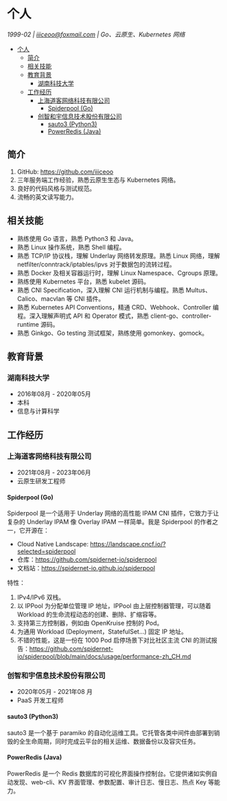 # 个人

*1999-02 | <iiiceoo@foxmail.com> | Go、云原生、Kubernetes 网络*

- [个人](#个人)
  - [简介](#简介)
  - [相关技能](#相关技能)
  - [教育背景](#教育背景)
    - [湖南科技大学](#湖南科技大学)
  - [工作经历](#工作经历)
    - [上海道客网络科技有限公司](#上海道客网络科技有限公司)
      - [Spiderpool (Go)](#spiderpool-go)
    - [创智和宇信息技术股份有限公司](#创智和宇信息技术股份有限公司)
      - [sauto3 (Python3)](#sauto3-python3)
      - [PowerRedis (Java)](#powerredis-java)

## 简介

1. GitHub: <https://github.com/iiiceoo>
2. 三年服务端工作经验，熟悉云原生生态与 Kubernetes 网络。
3. 良好的代码风格与测试规范。
4. 流畅的英文读写能力。

## 相关技能

- 熟练使用 Go 语言，熟悉 Python3 和 Java。
- 熟悉 Linux 操作系统，熟悉 Shell 编程。
- 熟悉 TCP/IP 协议栈，理解 Underlay 网络转发原理。熟悉 Linux 网络，理解 netfilter/conntrack/iptables/ipvs 对于数据包的流转过程。
- 熟悉 Docker 及相关容器运行时，理解 Linux Namespace、Cgroups 原理。
- 熟练使用 Kubernetes 平台，熟悉 kubelet 源码。
- 熟悉 CNI Specification，深入理解 CNI 运行机制与编程。熟悉 Multus、Calico、macvlan 等 CNI 插件。
- 熟悉 Kubernetes API Conventions，精通 CRD、Webhook、Controller 编程。深入理解声明式 API 和 Operator 模式，熟悉 client-go、controller-runtime 源码。
- 熟悉 Ginkgo、Go testing 测试框架，熟练使用 gomonkey、gomock。

## 教育背景

### 湖南科技大学

- 2016年08月 - 2020年05月
- 本科
- 信息与计算科学

## 工作经历

### 上海道客网络科技有限公司

- 2021年08月 - 2023年06月
- 云原生研发工程师

#### Spiderpool (Go)

Spiderpool 是一个适用于 Underlay 网络的高性能 IPAM CNI 插件，它致力于让复杂的 Underlay IPAM 像 Overlay IPAM 一样简单。我是 Spiderpool 的作者之一，它开源在：

- Cloud Native Landscape: <https://landscape.cncf.io/?selected=spiderpool>
- 仓库：<https://github.com/spidernet-io/spiderpool>
- 文档站：<https://spidernet-io.github.io/spiderpool>

特性：

1. IPv4/IPv6 双栈。
2. 以 IPPool 为分配单位管理 IP 地址，IPPool 由上层控制器管理，可以随着 Workload 的生命流程动态的创建、删除、扩缩容等。
3. 支持第三方控制器，例如由 OpenKruise 控制的 Pod。
4. 为通用 Workload (Deployment，StatefulSet...) 固定 IP 地址。
5. 不错的性能，这是一份在 1000 Pod 启停场景下对比社区主流 CNI 的测试报告：<https://github.com/spidernet-io/spiderpool/blob/main/docs/usage/performance-zh_CH.md>

### 创智和宇信息技术股份有限公司

- 2020年05月 - 2021年08 月
- PaaS 开发工程师

#### sauto3 (Python3)

sauto3 是一个基于 paramiko 的自动化运维工具。它托管各类中间件由部署到销毁的全生命周期，同时完成云平台的相关运维、数据备份以及容灾任务。

#### PowerRedis (Java)

PowerRedis 是一个 Redis 数据库的可视化界面操作控制台。它提供诸如实例自动发现、web-cli、KV 界面管理、参数配置、审计日志、慢日志、热点 Key 等能力。
